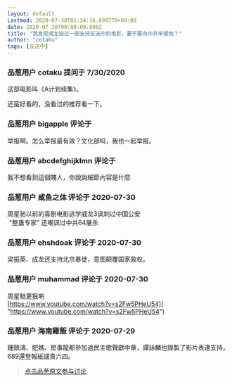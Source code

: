 ```yaml
---
layout: default
Lastmod: 2020-07-30T01:34:16.699779+00:00
date: 2020-07-30T00:00:00.000Z
title: "我发现成龙拍过一部支持反送中的电影，要不要向中共举报他？"
author: "cotaku"
tags: [反送中]
---
```



### 品葱用户 **cotaku** 提问于 7/30/2020
    
这部电影叫《A计划续集》。  
  
还蛮好看的，没看过的推荐看一下。
    
                

### 品葱用户 **bigapple** 评论于 
        
举报啊。怎么举报最有效？文化部吗，我也一起举报。
        
                

### 品葱用户 **abcdefghijklmn** 评论于 
        
我不想看到這個賤人，你說說細節內容是什麼
        
                

### 品葱用户 **咸鱼之体** 评论于 2020-07-30
        
周星驰以前的喜剧电影逃学威龙3讽刺过中国公安  
 "整蛊专家" 还嘲讽过中共64屠杀
        
                

### 品葱用户 **ehshdoak** 评论于 2020-07-30
        
梁振英、成龙还支持北京暴徒，意图颠覆国家政权。
        
                

### 品葱用户 **muhammad** 评论于 2020-07-30
        
周星馳更狠喲  
[https://www.youtube.com/watch?v=s2Fw5PHeU54]( "https://www.youtube.com/watch?v=s2Fw5PHeU54")
        
                

### 品葱用户 **海南雞飯** 评论于 2020-07-29
        
鍾鎮濤、肥媽、房事龍都參加過民主歌聲獻中華，譚詠麟也錄製了影片表達支持，689還登報紙譴責六四。
        
                





> [点击品葱原文参与讨论](https://pincong.rocks/question/29123)

